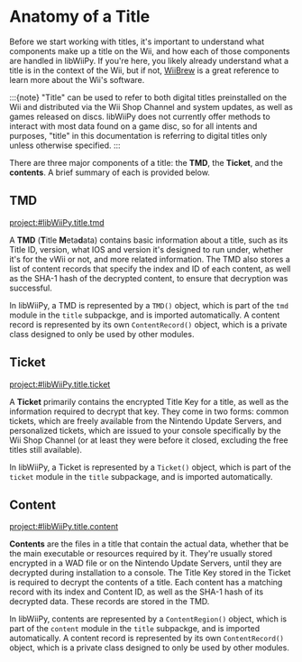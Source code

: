 # Anatomy of a Title

Before we start working with titles, it's important to understand what components make up a title on the Wii, and how each of those components are handled in libWiiPy. If you're here, you likely already understand what a title is in the context of the Wii, but if not, [WiiBrew](https://wiibrew.org/wiki/Main_Page) is a great reference to learn more about the Wii's software.

:::{note}
"Title" can be used to refer to both digital titles preinstalled on the Wii and distributed via the Wii Shop Channel and system updates, as well as games released on discs. libWiiPy does not currently offer methods to interact with most data found on a game disc, so for all intents and purposes, "title" in this documentation is referring to digital titles only unless otherwise specified.
:::

There are three major components of a title: the **TMD**, the **Ticket**, and the **contents**. A brief summary of each is provided below.

## TMD
<project:#libWiiPy.title.tmd>

A **TMD** (**T**itle **M**eta**d**ata) contains basic information about a title, such as its Title ID, version, what IOS and version it's designed to run under, whether it's for the vWii or not, and more related information. The TMD also stores a list of content records that specify the index and ID of each content, as well as the SHA-1 hash of the decrypted content, to ensure that decryption was successful.

In libWiiPy, a TMD is represented by a `TMD()` object, which is part of the `tmd` module in the `title` subpackge, and is imported automatically. A content record is represented by its own `ContentRecord()` object, which is a private class designed to only be used by other modules.

## Ticket
<project:#libWiiPy.title.ticket>

A **Ticket** primarily contains the encrypted Title Key for a title, as well as the information required to decrypt that key. They come in two forms: common tickets, which are freely available from the Nintendo Update Servers, and personalized tickets, which are issued to your console specifically by the Wii Shop Channel (or at least they were before it closed, excluding the free titles still available).

In libWiiPy, a Ticket is represented by a `Ticket()` object, which is part of the `ticket` module in the `title` subpackage, and is imported automatically.

## Content
<project:#libWiiPy.title.content>

**Contents** are the files in a title that contain the actual data, whether that be the main executable or resources required by it. They're usually stored encrypted in a WAD file or on the Nintendo Update Servers, until they are decrypted during installation to a console. The Title Key stored in the Ticket is required to decrypt the contents of a title. Each content has a matching record with its index and Content ID, as well as the SHA-1 hash of its decrypted data. These records are stored in the TMD.

In libWiiPy, contents are represented by a `ContentRegion()` object, which is part of the `content` module in the `title` subpackge, and is imported automatically. A content record is represented by its own `ContentRecord()` object, which is a private class designed to only be used by other modules.
